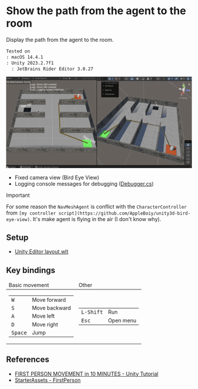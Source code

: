 # Show the path from the agent to the room

Display the path from the agent to the room.


    Tested on
    : macOS 14.4.1
    : Unity 2023.2.7f1
      : JetBrains Rider Editor 3.0.27

<img src="Var/Images/Screenshot.png" alt="Screenshot">

- Fixed camera view (Bird Eye View)
- Logging console messages for debugging ([Debugger.cs](https://gist.github.com/AppleBoiy/958a5b47891e2c789ab0e5e4e5c109c2))

> [!IMPORTANT]  
> For some reason the `NavMeshAgent` is conflict with the `CharacterController` from `[my controller script](https://github.com/AppleBoiy/unity3d-bird-eye-view)`.
> It's make agent is flying in the air (I don't know why).

## Setup

- [Unity Editor layout.wlt](https://gist.github.com/AppleBoiy/7eafbfe15eab1af248f9024288079236)

## Key bindings

<table>

<thead>
<tr>
<td>Basic movement</td>
<td>Other</td>
</tr>
</thead>

<tbody>


<!-- Basic movement -->
<tr>
<td>

<table>
<tbody>

<tr><td><kbd>W</kbd></td><td>Move forward</td></tr>
<tr><td><kbd>S</kbd></td><td>Move backward</td></tr>
<tr><td><kbd>A</kbd></td><td>Move left</td></tr>
<tr><td><kbd>D</kbd></td><td>Move right</td></tr>
<tr><td><kbd>Space</kbd></td><td>Jump</td></tr>

</tbody>
</table>

</td>
<td>
<!-- Other -->

<table>
<tbody>

<tr><td><kbd>L-Shift</kbd></td><td>Run</td></tr>

<tr><td><kbd>Esc</kbd></td><td>Open menu</td></tr>
</tbody>
</table>

</tr>
</tbody>
</table>



## References

- [FIRST PERSON MOVEMENT in 10 MINUTES - Unity Tutorial](https://www.youtube.com/watch?v=f473C43s8nE)
- [StarterAssets - FirstPerson](https://assetstore.unity.com/packages/essentials/starterassets-firstperson-updates-in-new-charactercontroller-pac-196525)

